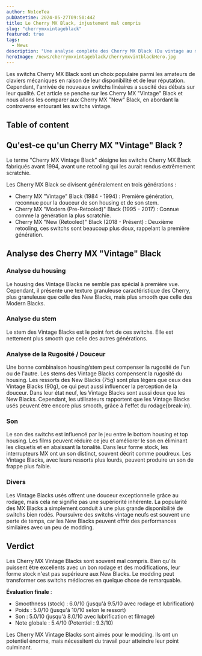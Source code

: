 ```yaml
---
author: No1ceTea
pubDatetime: 2024-05-27T09:50:44Z
title: Le Cherry MX Black, injustement mal compris
slug: "cherrymxvintageblack"
featured: true
tags:
  - News
description: "Une analyse complète des Cherry MX Black (Du vintage au moderne)."
heroImage: /news/cherrymxvintageblack/cherrymxvintblackHero.jpg
---
```


Les switchs Cherry MX Black sont un choix populaire parmi les amateurs de claviers mécaniques en raison de leur disponibilité et de leur réputation. Cependant, l'arrivée de nouveaux switchs linéaires a suscité des débats sur leur qualité. Cet article se penche sur les Cherry MX "Vintage" Black et nous allons les comparer aux Cherry MX "New" Black, en abordant la controverse entourant les switchs vintage.

## Table of content

## Qu'est-ce qu'un Cherry MX "Vintage" Black ?

Le terme "Cherry MX Vintage Black" désigne les switchs Cherry MX Black fabriqués avant 1994, avant une retooling qui les aurait rendus extrêmement scratchie.

Les Cherry MX Black se divisent généralement en trois générations :

- Cherry MX "Vintage" Black (1984 - 1994) : Première génération, reconnue pour la douceur de son housing et de son stem.
- Cherry MX "Modern (Pre-Retooled)" Black (1995 - 2017) : Connue comme la génération la plus scratchie.
- Cherry MX "New (Retooled)" Black (2018 - Présent) : Deuxième retooling, ces switchs sont beaucoup plus doux, rappelant la première génération.

## Analyse des Cherry MX "Vintage" Black

### Analyse du housing

Le housing des Vintage Blacks ne semble pas spécial à première vue. Cependant, il présente une texture granuleuse caractéristique des Cherry, plus granuleuse que celle des New Blacks, mais plus smooth que celle des Modern Blacks.

### Analyse du stem

Le stem des Vintage Blacks est le point fort de ces switchs. Elle est nettement plus smooth que celle des autres générations.

### Analyse de la Rugosité / Douceur

Une bonne combinaison housing/stem peut compenser la rugosité de l'un ou de l'autre. Les stems des Vintage Blacks compensent la rugosité du housing. Les ressorts des New Blacks (75g) sont plus légers que ceux des Vintage Blacks (90g), ce qui peut aussi influencer la perception de la douceur.
Dans leur état neuf, les Vintage Blacks sont aussi doux que les New Blacks. Cependant, les utilisateurs rapportent que les Vintage Blacks usés peuvent être encore plus smooth, grâce à l'effet du rodage(break-in).

### Son

Le son des switchs est influencé par le jeu entre le bottom housing et top housing. Les films peuvent réduire ce jeu et améliorer le son en éliminant les cliquetis et en abaissant la tonalité.
Dans leur forme stock, les interrupteurs MX ont un son distinct, souvent décrit comme poudreux. Les Vintage Blacks, avec leurs ressorts plus lourds, peuvent produire un son de frappe plus faible.

### Divers

Les Vintage Blacks usés offrent une douceur exceptionnelle grâce au rodage, mais cela ne signifie pas une supériorité inhérente. La popularité des MX Blacks a simplement conduit à une plus grande disponibilité de switchs bien rodés.
Poursuivre des switchs vintage neufs est souvent une perte de temps, car les New Blacks peuvent offrir des performances similaires avec un peu de modding.

## Verdict

Les Cherry MX Vintage Blacks sont souvent mal compris. Bien qu'ils puissent être excellents avec un bon rodage et des modifications, leur forme stock n'est pas supérieure aux New Blacks. Le modding peut transformer ces switchs médiocres en quelque chose de remarquable.

**Évaluation finale** :

- Smoothness (stock) : 6.0/10 (jusqu'à 9.5/10 avec rodage et lubrification)
- Poids : 5.0/10 (jusqu'à 10/10 selon le ressort)
- Son : 5.0/10 (jusqu'à 8.0/10 avec lubrification et filmage)
- Note globale : 5.4/10 (Potentiel : 9.3/10)

Les Cherry MX Vintage Blacks sont aimés pour le modding. Ils ont un potentiel énorme, mais nécessitent du travail pour atteindre leur point culminant.
